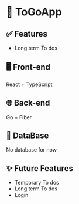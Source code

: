 # 🎯 ToGoApp
## ✅ Features
<ul>
  <li>Long term To dos</li>
</ul>

## 🖥️ Front-end
React + TypeScript
## 🌐 Back-end
Go + Fiber
## 💾 DataBase
No database for now

## ✨ Future Features
<ul>
  <li>Temporary To dos</li>
  <li>Long term To dos</li>
  <li>Login</li>
</ul>
